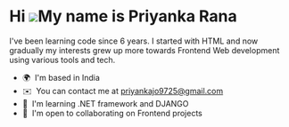Hi ![](https://user-images.githubusercontent.com/18350557/176309783-0785949b-9127-417c-8b55-ab5a4333674e.gif)My name is Priyanka Rana
=====================================================================================================================================

I've been learning code since 6 years. I started with HTML and now gradually my interests grew up more towards Frontend Web development using various tools and tech.

*   🌍  I'm based in India
*   ✉️  You can contact me at [priyankajo9725@gmail.com](mailto:priyankajo9725@gmail.com)
*   🧠  I'm learning .NET framework and DJANGO
*   🤝  I'm open to collaborating on Frontend projects
                 
                  
                  
